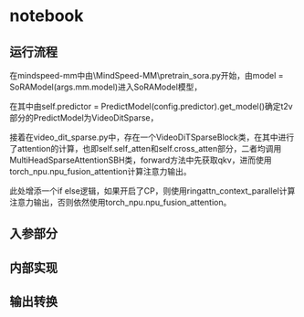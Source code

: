 # notebook
## 运行流程
在mindspeed-mm中由\MindSpeed-MM\pretrain_sora.py开始，由model = SoRAModel(args.mm.model)进入SoRAModel模型，

在其中由self.predictor = PredictModel(config.predictor).get_model()确定t2v部分的PredictModel为VideoDitSparse，

接着在video_dit_sparse.py中，存在一个VideoDiTSparseBlock类，在其中进行了attention的计算，也即self.self_atten和self.cross_atten部分，二者均调用MultiHeadSparseAttentionSBH类，forward方法中先获取qkv，进而使用torch_npu.npu_fusion_attention计算注意力输出。

此处增添一个if else逻辑，如果开启了CP，则使用ringattn_context_parallel计算注意力输出，否则依然使用torch_npu.npu_fusion_attention。
## 入参部分
## 内部实现
## 输出转换
